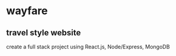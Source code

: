 # wayfare

## travel style website

create a full stack project using React.js, Node/Express, MongoDB
